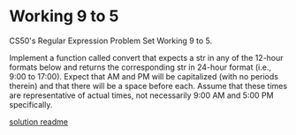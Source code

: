 # Working 9 to 5 #

CS50's Regular Expression Problem Set Working 9 to 5.

Implement a function called convert that expects a str in any of the 12-hour formats below and returns the corresponding str in 24-hour format (i.e., 9:00 to 17:00). Expect that AM and PM will be capitalized (with no periods therein) and that there will be a space before each. Assume that these times are representative of actual times, not necessarily 9:00 AM and 5:00 PM specifically.

[solution readme](WORKING.md)